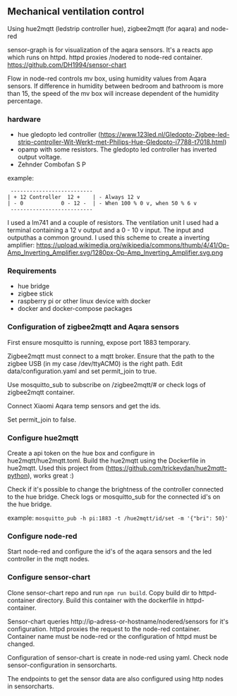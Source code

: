 ## Mechanical ventilation control

Using hue2mqtt (ledstrip controller hue), zigbee2mqtt (for aqara) and node-red

sensor-graph is for visualization of the aqara sensors. It's a reacts app which runs on httpd. httpd proxies /nodered to node-red container.
https://github.com/DH1994/sensor-chart

Flow in node-red controls mv box, using humidity values from Aqara sensors. If difference in humidity between bedroom and bathroom is more than 15, the speed of the mv box will increase dependent of the humidity percentage.

### hardware
- hue gledopto led controller (https://www.123led.nl/Gledopto-Zigbee-led-strip-controller-Wit-Werkt-met-Philips-Hue-Gledopto-i7788-t7018.html)
- opamp with some resistors. The gledopto led controller has inverted output voltage. 
- Zehnder Combofan S P

example:
```
 --------------------------
| + 12 Controller  12 +    | - Always 12 v
| - 0            0 - 12 -  | - When 100 % 0 v, when 50 % 6 v   
 --------------------------
```

I used a lm741 and a couple of resistors. The ventilation unit I used had a terminal containing a 12 v output and a 0 - 10 v input. The input and outputhas a common ground. I used this scheme to create a inverting amplifier: https://upload.wikimedia.org/wikipedia/commons/thumb/4/41/Op-Amp_Inverting_Amplifier.svg/1280px-Op-Amp_Inverting_Amplifier.svg.png

### Requirements
- hue bridge
- zigbee stick
- raspberry pi or other linux device with docker
- docker and docker-compose packages

### Configuration of zigbee2mqtt and Aqara sensors

First ensure mosquitto is running, expose port 1883 temporary. 

Zigbee2mqtt must connect to a mqtt broker. Ensure that the path to the zigbee USB (in my case /dev/ttyACM0) is the right path. Edit data/configuration.yaml and set permit_join to true.

Use mosquitto_sub to subscribe on /zigbee2mqtt/# or check logs of zigbee2mqtt container. 

Connect Xiaomi Aqara temp sensors and get the ids.

Set permit_join to false. 

### Configure hue2mqtt

Create a api token on the hue box and configure in hue2mqtt/hue2mqtt.toml. Build the hue2mqtt using the Dockerfile in hue2mqtt. Used this project from (https://github.com/trickeydan/hue2mqtt-python), works great :)

Check if it's possible to change the brightness of the controller connected to the hue bridge. Check logs or mosquitto_sub for the connected id's on the hue bridge. 

example:
`mosquitto_pub -h pi:1883 -t /hue2mqtt/id/set -m '{"bri": 50}'`

### Configure node-red
Start node-red and configure the id's of the aqara sensors and the led controller in the mqtt nodes. 

### Configure sensor-chart
Clone sensor-chart repo and run `npm run build`. Copy build dir to httpd-container directory. Build this container with the dockerfile in httpd-container.

Sensor-chart queries http://ip-adress-or-hostname/nodered/sensors for it's configuration. httpd proxies the request to the node-red container. Container name must be node-red or the configuration of httpd must be changed. 

Configuration of sensor-chart is create in node-red using yaml. Check node sensor-configuration in sensorcharts. 

The endpoints to get the sensor data are also configured using http nodes in sensorcharts. 
